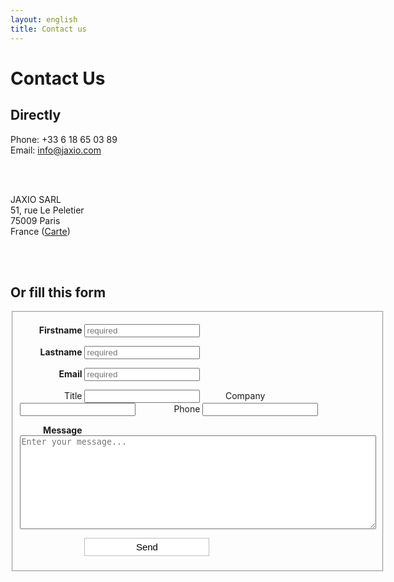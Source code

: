 ```yaml
---
layout: english
title: Contact us
---
```


# Contact Us
<div class="span-24 last">
<h2>Directly</h2>
</div>


<div id="email" class="span-6">
<p>
Phone: +33 6 18 65 03 89
<br/>
Email: <a href="mailto:info@jaxio.com">info@jaxio.com</a>
</p>
<br/>
<br/>
</div>

<div id="address" class="span-18 last">
<p>JAXIO SARL
<br/>
51, rue Le Peletier
<br/>
75009 Paris<br/>
France (<a href="http://maps.google.fr/maps?f=q&source=s_q&hl=fr&geocode=&q=51+Rue+Le+Peletier,+Paris&sll=46.75984,1.738281&sspn=11.215826,28.54248&ie=UTF8&hq=&hnear=51+Rue+Le+Peletier,+75009+Paris,+Ile-de-France&ll=48.875868,2.339857&spn=0.002628,0.006968&t=h&z=18">Carte</a>)
</p>
<br/>
<br/>
</div>

<div class="span-24 last">
<h2>Or fill this form</h2>
</div>
<div id="questionnaire" class="span-24 last">
	<style>
		form#contact_form label {
			display: inline-block;
			width:100px;
			padding: 0px;
			text-align: right;
		}
		form#contact_form label.required {
			font-weight: bold;
		}
	</style>
       	<form action="https://spreadsheets.google.com/spreadsheet/formResponse?formkey=dFBRSzJDeWZaZWJyV2ozS3FEX3Zld2c6MQ&amp;ifq&amp;theme=0AX42CRMsmRFbUy03NTAzM2Q4My03ODU1LTQ2NzItODI2YS1kZmU5YzdiMzZjOGQ" 
			method="POST" id="contact_form" target="google_form" onsubmit="submitted=true;">
		<input type="hidden" name="pageNumber" value="0"/>
		<input type="hidden" name="backupCache"/>
		<fieldset>
			<p>
				<label for="firstname" class="required">Firstname</label>
				<input id="firstname" type="text" name="entry.0.single" placeholder="required" required/>
			</p>
			<p>
				<label for="lastname" class="required">Lastname</label>
				<input id="lastname" type="text" name="entry.2.single" placeholder="required" required/>
			</p>
			<p>
				<label for="email" class="required">Email</label>
				<input id="email" type="email" name="entry.4.single" placeholder="required" required/>
			</p>
			<p>
				<label for="title">Title</label>
				<input id="title" type="text" name="entry.9.single"/>
				<label for="company">Company</label>
				<input id="company" type="text" name="entry.11.single"/>
				<label for="phone">Phone</label>
				<input id="phone" type="phone" name="entry.6.single"/>
			</p>
			<p>
				<label for="message" class="required" style="vertical-align:top;">Message</label>
				<textarea id="message" name="entry.8.single" placeholder="Enter your message..." style="width:570px;height: 150px;" required></textarea>
			</p>
			<p>
				<label for="sendit" style="vertical-align:top;">&nbsp;</label>			
				<input id="sendit" type="submit" name="submit" value="Send" style="padding:5px;font-size:15px;width:200px;border: 1px solid #BEBEBE;background-color: white;"/><br>
			</p>
		</fieldset>
	</form>
</div>

<div id="confirmation" style="display: none" class="notice">
	Thank you, we will get back to you shortly.
</div>

<!-- see http://www.morningcopy.com.au/tutorials/how-to-style-google-forms/ -->
<script type="text/javascript">
	var submitted=false;
	function formLoaded() {
		if(submitted) {
			$("#questionnaire").hide();
			$("#confirmation").show();
		} 
	}
</script>
<iframe name="google_form"
	style="display:none;"
	src="https://spreadsheets.google.com/embeddedform?formkey=dDVxTzhZY0tfaXNoYWVCV0RvWHJWd1E6MQ" 
	onload="formLoaded();">
		Loading...
</iframe>

